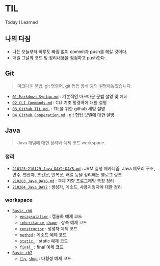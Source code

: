 # TIL

Today I Learned



## 나의 다짐

- 나는 오늘부터 하루도 빠짐 없이 commit과 push를 해갈 것이다.
- 매일 그날의 코드 및 정리내용을 점검하고 push한다.



## Git

> 마크다운 문법, git 명령어, git 협업 방식 등의 설명해놓았습니다.

- [`01_Markdown Syntax.md`](https://github.com/SEONHASHIM/TIL/blob/master/Git/01_Markdown%20Syntax.md) : 기본적인 마크다운 문법 설명 및 예시
- [`02_CLI Commands.md`](https://github.com/SEONHASHIM/TIL/blob/master/Git/02_CLI%20Commands.md) : CLI 기초 명령어에 대한 설명
- [`03_Github TIL.md `](https://github.com/SEONHASHIM/TIL/blob/master/Git/03_Github%20TIL.md) : TIL을 위한 github 세팅 설명
- [`04_Github Cooperation.md`](https://github.com/SEONHASHIM/TIL/blob/master/Git/04_Github%20Cooperation.md) : git 협업 모델에 대한 설명



## Java

> Java 개념에 대한 정리와 예제 코드 workspace

### 정리

- [`210125~210129_Java_DAY1~DAY5.md`](https://github.com/SEONHASHIM/TIL/blob/master/Java/210125~210129_Java_DAY1~DAY5.md) : JVM 실행 메카니즘, Java 메모리 구조, 변수, 연산자, 조건문, 반복문, 배열 등을 정리해둔 블로그 링크
- [`210203_Java_DAY6.md`](https://github.com/SEONHASHIM/TIL/blob/master/Java/210203_Java_DAY6.md) : 객체 지향 프로그래밍 특징 정리
- [`210204_Java_DAY7`](https://github.com/SEONHASHIM/TIL/blob/master/Java/210204_Java_DAY7.md) : 생성자, 메소드, 사용지정자에 대한 정리

### workspace

- [`Basic_ch6`](https://github.com/SEONHASHIM/TIL/tree/master/Java/workspace/Basic_ch6)
  - [`encapsulation`](https://github.com/SEONHASHIM/TIL/tree/master/Java/workspace/Basic_ch6/src/test/encapsulation) : 캡슐화 예제 코드
  - [`inheritance`](https://github.com/SEONHASHIM/TIL/tree/master/Java/workspace/Basic_ch6/src/test/inheritance), [`shape`](https://github.com/SEONHASHIM/TIL/tree/master/Java/workspace/Basic_ch6/src/test/shape) : 상속 예제 코드
  - [`constructor`](https://github.com/SEONHASHIM/TIL/tree/master/Java/workspace/Basic_ch6/src/test/constructor) : 생성자 예제 코드
  - [`method`](https://github.com/SEONHASHIM/TIL/tree/master/Java/workspace/Basic_ch6/src/test/method) : 메소드 예제 코드
  - [`static_`](https://github.com/SEONHASHIM/TIL/tree/master/Java/workspace/Basic_ch6/src/test/static_) : static 예제 코드
  - [`final_`](https://github.com/SEONHASHIM/TIL/tree/master/Java/workspace/Basic_ch6/src/test/final_) : final 예제 코드
- [`Basic_ch7`](https://github.com/SEONHASHIM/TIL/tree/master/Java/workspace/Basic_ch7)
  - [`fly`](https://github.com/SEONHASHIM/TIL/tree/master/Java/workspace/Basic_ch7/src/my/fly), [`shop`](https://github.com/SEONHASHIM/TIL/tree/master/Java/workspace/Basic_ch7/src/my/shop) : 다형성 예제 코드